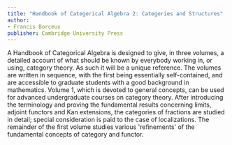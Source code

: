 ```yaml
---
title: "Handbook of Categorical Algebra 2: Categories and Structures"
author:
- Francis Borceux
publisher: Cambridge University Press
---
```


A Handbook of Categorical Algebra is designed to give, in three volumes, a detailed account of what should be known by everybody working in, or using, category theory. As such it will be a unique reference. The volumes are written in sequence, with the first being essentially self-contained, and are accessible to graduate students with a good background in mathematics. Volume 1, which is devoted to general concepts, can be used for advanced undergraduate courses on category theory. After introducing the terminology and proving the fundamental results concerning limits, adjoint functors and Kan extensions, the categories of fractions are studied in detail; special consideration is paid to the case of localizations. The remainder of the first volume studies various 'refinements' of the fundamental concepts of category and functor.
